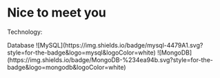 # Nice to meet you


Technology:
<div style="display: flex">

  
  </div>
    <span>Database</span>
    ![MySQL](https://img.shields.io/badge/mysql-4479A1.svg?style=for-the-badge&logo=mysql&logoColor=white)
    ![MongoDB](https://img.shields.io/badge/MongoDB-%234ea94b.svg?style=for-the-badge&logo=mongodb&logoColor=white)
  <div>
</div>
